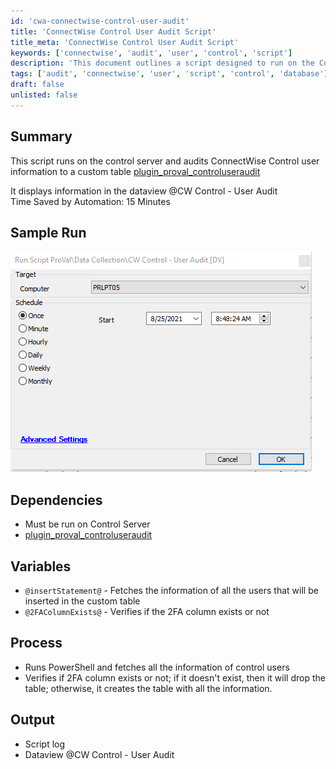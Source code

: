 ```yaml
---
id: 'cwa-connectwise-control-user-audit'
title: 'ConnectWise Control User Audit Script'
title_meta: 'ConnectWise Control User Audit Script'
keywords: ['connectwise', 'audit', 'user', 'control', 'script']
description: 'This document outlines a script designed to run on the ConnectWise Control server, auditing user information and logging it into a custom table. It details the necessary dependencies, variables used in the script, and the output generated, including a dataview for user audits and a script log. The automation is expected to save approximately 15 minutes of manual effort.'
tags: ['audit', 'connectwise', 'user', 'script', 'control', 'database']
draft: false
unlisted: false
---
```

## Summary

This script runs on the control server and audits ConnectWise Control user information to a custom table [plugin_proval_controluseraudit](https://proval.itglue.com/DOC-5078775-8038700)  

It displays information in the dataview @CW Control - User Audit  
Time Saved by Automation: 15 Minutes

## Sample Run

![Sample Run](../../../static/img/CW-Control---User-Audit/image_1.png)

## Dependencies

- Must be run on Control Server
- [plugin_proval_controluseraudit](https://proval.itglue.com/DOC-5078775-8038700)

## Variables

- `@insertStatement@` - Fetches the information of all the users that will be inserted in the custom table
- `@2FAColumnExists@` - Verifies if the 2FA column exists or not

## Process

- Runs PowerShell and fetches all the information of control users
- Verifies if 2FA column exists or not; if it doesn't exist, then it will drop the table; otherwise, it creates the table with all the information.

## Output

- Script log
- Dataview @CW Control - User Audit



